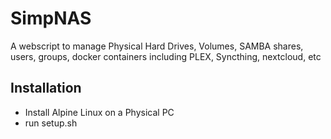# SimpNAS
A webscript to manage Physical Hard Drives, Volumes, SAMBA shares, users, groups, docker containers including PLEX, Syncthing, nextcloud, etc

## Installation

  * Install Alpine Linux on a Physical PC
  * run setup.sh


